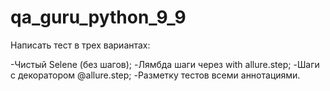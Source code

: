 # qa_guru_python_9_9

Написать тест в трех вариантах:

-Чистый Selene (без шагов);
-Лямбда шаги через with allure.step;
-Шаги с декоратором @allure.step;
-Разметку тестов всеми аннотациями.
